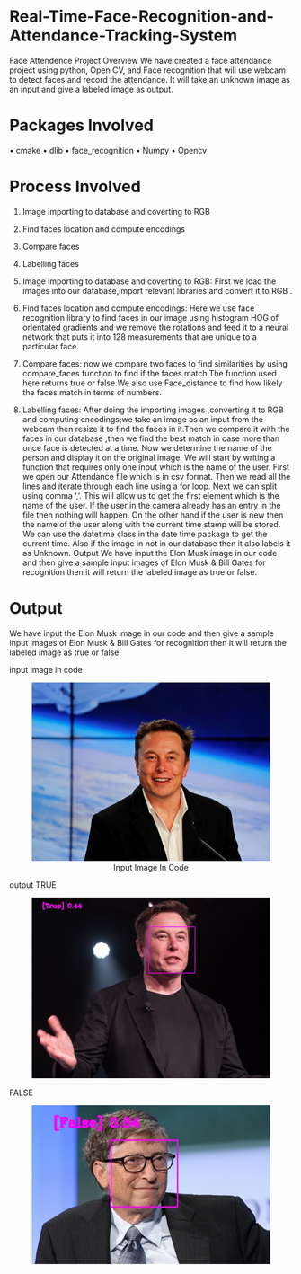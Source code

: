 # Real-Time-Face-Recognition-and-Attendance-Tracking-System
Face Attendence Project
Overview
We have created a face attendance project using python, Open CV, and Face recognition that will use webcam to detect faces and record the attendance. It will take an unknown image as an input and give a labeled image as output.

# Packages Involved
• cmake 
• dlib 
• face_recognition 
• Numpy 
• Opencv

# Process Involved
1. Image importing to database and coverting to RGB
2. Find faces location and compute encodings
3. Compare faces
4. Labelling faces

  
1. Image importing to database and coverting to RGB:
First we load the images into our database,import relevant libraries and convert it to RGB .

2. Find faces location and compute encodings:
Here we use face recognition library to find faces in our image using histogram HOG of orientated gradients and we remove the rotations and feed it to a neural network that puts it into 128 measurements that are unique to a particular face.

3. Compare faces:
now we compare two faces to find similarities by using compare_faces function to find if the faces match.The function used here returns true or false.We also use Face_distance to find how likely the faces match in terms of numbers.

4. Labelling faces:
After doing the importing images ,converting it to RGB and computing encodings;we take an image as an input from the webcam then resize it to find the faces in it.Then we compare it with the faces in our database ,then we find the best match in case more than once face is detected at a time. Now we determine the name of the person and display it on the original image. We will start by writing a function that requires only one input which is the name of the user. First we open our Attendance file which is in csv format. Then we read all the lines and iterate through each line using a for loop. Next we can split using comma ‘,’. This will allow us to get the first element which is the name of the user. If the user in the camera already has an entry in the file then nothing will happen. On the other hand if the user is new then the name of the user along with the current time stamp will be stored. We can use the datetime class in the date time package to get the current time. Also if the image in not in our database then it also labels it as Unknown. Output We have input the Elon Musk image in our code and then give a sample input images of Elon Musk & Bill Gates for recognition then it will return the labeled image as true or false.

  # Output
We have input the Elon Musk image in our code and then give a sample input images of Elon Musk & Bill Gates for recognition then it will return the labeled image as true or false.

input image in code
<figure>
    <img src="Elon-Musk.jpg" alt="Image">
    <figcaption align="center">Input Image In Code </figcaption>
</figure>

output
TRUE
<figure>
    <img src="Elon2-1.jpg" alt="Image">
    <figcaption align="center">
</figure>

FALSE
<figure>
    <img src="Elon2-2.jpg" alt="Image">
    <figcaption align="center">
</figure>
